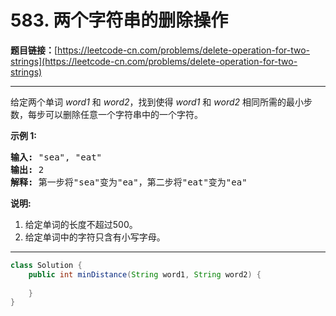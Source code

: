 # 583. 两个字符串的删除操作

**题目链接：**[https://leetcode-cn.com/problems/delete-operation-for-two-strings](https://leetcode-cn.com/problems/delete-operation-for-two-strings)

---

<div class="content__1Y2H">
 <div class="notranslate">
  <p>给定两个单词&nbsp;<em>word1&nbsp;</em>和&nbsp;<em>word2</em>，找到使得&nbsp;<em>word1&nbsp;</em>和&nbsp;<em>word2&nbsp;</em>相同所需的最小步数，每步可以删除任意一个字符串中的一个字符。</p> 
  <p><strong>示例 1:</strong></p> 
  <pre class="language-text"><strong>输入:</strong> "sea", "eat"
<strong>输出:</strong> 2
<strong>解释:</strong> 第一步将"sea"变为"ea"，第二步将"eat"变为"ea"
</pre> 
  <p><strong>说明:</strong></p> 
  <ol> 
   <li>给定单词的长度不超过500。</li> 
   <li>给定单词中的字符只含有小写字母。</li> 
  </ol> 
 </div>
</div>

---

```java
class Solution {
    public int minDistance(String word1, String word2) {
        
    }
}
```